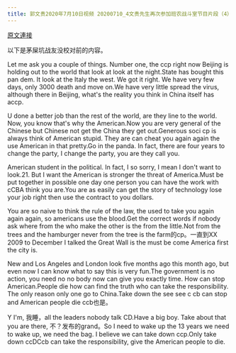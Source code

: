 ```yaml
---
title: 郭文贵2020年7月10日视频 20200710_4文贵先生再次参加班农战斗室节目片段（4）
---
```


[原文連接](https://gnews.org/ThreadView/53479402)

以下是茅屎坑战友没校对前的内容。

  Let me ask you a couple of things. Number one, the ccp right now Beijing is holding out to the world that look at look at the night.State has bought this pan dem. It look at the Italy the west. We got it right. We have very few days, only 3000 death and move on.We have very little spread the virus, although there in Beijing, what&#39;s the reality you think in China itself has accp.

  U done a better job than the rest of the world, are they line to the world. Now, you know that&#39;s why the American.Now you are very general of the Chinese but Chinese not get the China they get out.Generous soci cp is always think of American stupid. They are can cheat you again again the use American in that pretty.Go in the panda. In fact, there are four years to change the party, I change the party, you are they call you.

  American student in the political. In fact, I so sorry, I mean I don&#39;t want to look.21. But I want the American is stronger the threat of America.Must be put together in possible one day one person you can have the work with cCBA think you are.You are as easily can get the story of technology lose your job right then use the contract to you dollars.

  You are so naive to think the rule of the law, the used to take you again again again, so americans use the blood.Get the correct words if nobody ask where from the who make the other is the from the little.Not from the trees and the hamburger never from the tree is the farm的cp。一直到XX 2009 to December I talked the Great Wall is the must be come America first the city is.

  New and Los Angeles and London look five months ago this month ago, but even now I can know what to say this is very fun.The government is no action, you need no no body now can give you exactly time. How can stop American.People die how can find the truth who can take the responsibility. The only reason only one go to China.Take down the see see c cb can stop and American people die ccb也是。

  Y I&#39;m, 我睡，all the leaders nobody talk CD.Have a big boy. Take about that you are there, 不？发布的grand。So I need to wake up the 13 years we need to wake up, we need the bag. I believe we can take down ccp.Only take down ccDCcb can take the responsibility, give the American people to die.
